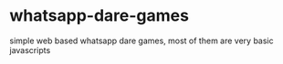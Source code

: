 # whatsapp-dare-games
simple web based whatsapp dare games, most of them are very basic javascripts 
